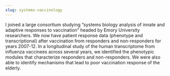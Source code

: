 ```yaml
---
slug: systems-vaccinology
---
```

I joined a large consortium studying “systems biology analysis of innate and adaptive responses to vaccination” headed by Emory University researchers. We now have patient response data (phenotype and transcriptional) after vaccination from responders and non-responders for years 2007-12. In a longitudinal study of the human transcriptome from influenza vaccinees across several years, we identified the phenotypic modules that characterize responders and non-responders. We were also able to identify mechanisms that lead to poor vaccination response of the elderly.